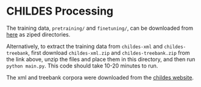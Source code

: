 # CHILDES Processing

The training data, `pretraining/` and `finetuning/`, can be downloaded from [here](http://www.adityayedetore.com/childes-project/) as ziped directories.

Alternatively, to extract the training data from `childes-xml` and `childes-treebank`, first download `childes-xml.zip` and `childes-treebank.zip` from the link above, unzip the files and place them in this directory, and then run `python main.py`. This code should take 10-20 minutes to run.

The xml and treebank corpora were downloaded from the [childes website](https://childes.talkbank.org/data-xml/Eng-NA/).
